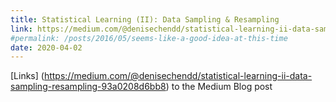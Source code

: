 ```yaml
---
title: Statistical Learning (II): Data Sampling & Resampling
link: https://medium.com/@denisechendd/statistical-learning-ii-data-sampling-resampling-93a0208d6bb8
#permalink: /posts/2016/05/seems-like-a-good-idea-at-this-time
date: 2020-04-02
---
```

[Links] (https://medium.com/@denisechendd/statistical-learning-ii-data-sampling-resampling-93a0208d6bb8) to the Medium Blog post
